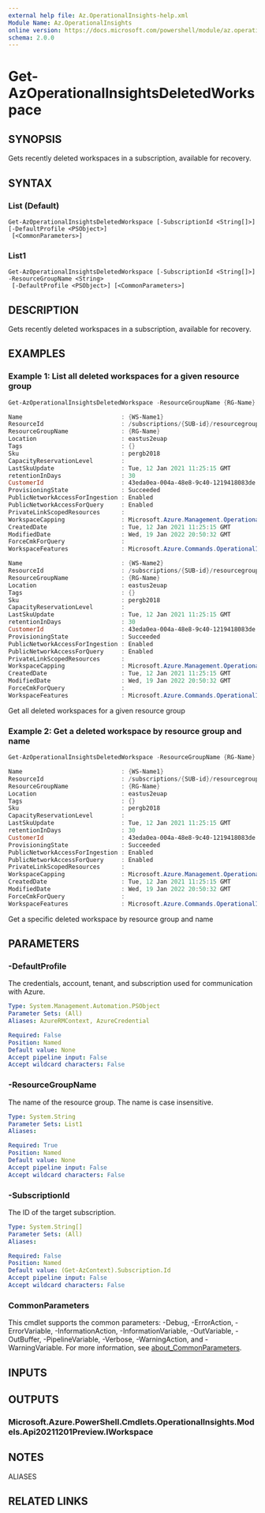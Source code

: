 ```yaml
---
external help file: Az.OperationalInsights-help.xml
Module Name: Az.OperationalInsights
online version: https://docs.microsoft.com/powershell/module/az.operationalinsights/get-azoperationalinsightsdeletedworkspace
schema: 2.0.0
---
```


# Get-AzOperationalInsightsDeletedWorkspace

## SYNOPSIS
Gets recently deleted workspaces in a subscription, available for recovery.

## SYNTAX

### List (Default)
```
Get-AzOperationalInsightsDeletedWorkspace [-SubscriptionId <String[]>] [-DefaultProfile <PSObject>]
 [<CommonParameters>]
```

### List1
```
Get-AzOperationalInsightsDeletedWorkspace [-SubscriptionId <String[]>] -ResourceGroupName <String>
 [-DefaultProfile <PSObject>] [<CommonParameters>]
```

## DESCRIPTION
Gets recently deleted workspaces in a subscription, available for recovery.

## EXAMPLES

### Example 1: List all deleted workspaces for a given resource group
```powershell
Get-AzOperationalInsightsDeletedWorkspace -ResourceGroupName {RG-Name}

Name                            : {WS-Name1}
ResourceId                      : /subscriptions/{SUB-id}/resourcegroups/{RG-Name}/providers/microsoft.operationalinsights/workspaces/{WS-Name1}
ResourceGroupName               : {RG-Name}
Location                        : eastus2euap
Tags                            : {}
Sku                             : pergb2018
CapacityReservationLevel        :
LastSkuUpdate                   : Tue, 12 Jan 2021 11:25:15 GMT
retentionInDays                 : 30
CustomerId                      : 43eda0ea-004a-48e8-9c40-1219418083de
ProvisioningState               : Succeeded
PublicNetworkAccessForIngestion : Enabled
PublicNetworkAccessForQuery     : Enabled
PrivateLinkScopedResources      :
WorkspaceCapping                : Microsoft.Azure.Management.OperationalInsights.Models.WorkspaceCapping
CreatedDate                     : Tue, 12 Jan 2021 11:25:15 GMT
ModifiedDate                    : Wed, 19 Jan 2022 20:50:32 GMT
ForceCmkForQuery                :
WorkspaceFeatures               : Microsoft.Azure.Commands.OperationalInsights.Models.PSWorkspaceFeatures

Name                            : {WS-Name2}
ResourceId                      : /subscriptions/{SUB-id}/resourcegroups/{RG-Name}/providers/microsoft.operationalinsights/workspaces/{WS-Name2}
ResourceGroupName               : {RG-Name}
Location                        : eastus2euap
Tags                            : {}
Sku                             : pergb2018
CapacityReservationLevel        :
LastSkuUpdate                   : Tue, 12 Jan 2021 11:25:15 GMT
retentionInDays                 : 30
CustomerId                      : 43eda0ea-004a-48e8-9c40-1219418083de
ProvisioningState               : Succeeded
PublicNetworkAccessForIngestion : Enabled
PublicNetworkAccessForQuery     : Enabled
PrivateLinkScopedResources      :
WorkspaceCapping                : Microsoft.Azure.Management.OperationalInsights.Models.WorkspaceCapping
CreatedDate                     : Tue, 12 Jan 2021 11:25:15 GMT
ModifiedDate                    : Wed, 19 Jan 2022 20:50:32 GMT
ForceCmkForQuery                :
WorkspaceFeatures               : Microsoft.Azure.Commands.OperationalInsights.Models.PSWorkspaceFeatures
```

Get all deleted workspaces for a given resource group

### Example 2: Get a deleted workspace by resource group and name
```powershell
Get-AzOperationalInsightsDeletedWorkspace -ResourceGroupName {RG-Name} -Name {WS-Name1}

Name                            : {WS-Name1}
ResourceId                      : /subscriptions/{SUB-id}/resourcegroups/{RG-Name}/providers/microsoft.operationalinsights/workspaces/{WS-Name1}
ResourceGroupName               : {RG-Name}
Location                        : eastus2euap
Tags                            : {}
Sku                             : pergb2018
CapacityReservationLevel        :
LastSkuUpdate                   : Tue, 12 Jan 2021 11:25:15 GMT
retentionInDays                 : 30
CustomerId                      : 43eda0ea-004a-48e8-9c40-1219418083de
ProvisioningState               : Succeeded
PublicNetworkAccessForIngestion : Enabled
PublicNetworkAccessForQuery     : Enabled
PrivateLinkScopedResources      :
WorkspaceCapping                : Microsoft.Azure.Management.OperationalInsights.Models.WorkspaceCapping
CreatedDate                     : Tue, 12 Jan 2021 11:25:15 GMT
ModifiedDate                    : Wed, 19 Jan 2022 20:50:32 GMT
ForceCmkForQuery                :
WorkspaceFeatures               : Microsoft.Azure.Commands.OperationalInsights.Models.PSWorkspaceFeatures
```

Get a specific deleted workspace  by resource group and name

## PARAMETERS

### -DefaultProfile
The credentials, account, tenant, and subscription used for communication with Azure.

```yaml
Type: System.Management.Automation.PSObject
Parameter Sets: (All)
Aliases: AzureRMContext, AzureCredential

Required: False
Position: Named
Default value: None
Accept pipeline input: False
Accept wildcard characters: False
```

### -ResourceGroupName
The name of the resource group.
The name is case insensitive.

```yaml
Type: System.String
Parameter Sets: List1
Aliases:

Required: True
Position: Named
Default value: None
Accept pipeline input: False
Accept wildcard characters: False
```

### -SubscriptionId
The ID of the target subscription.

```yaml
Type: System.String[]
Parameter Sets: (All)
Aliases:

Required: False
Position: Named
Default value: (Get-AzContext).Subscription.Id
Accept pipeline input: False
Accept wildcard characters: False
```

### CommonParameters
This cmdlet supports the common parameters: -Debug, -ErrorAction, -ErrorVariable, -InformationAction, -InformationVariable, -OutVariable, -OutBuffer, -PipelineVariable, -Verbose, -WarningAction, and -WarningVariable. For more information, see [about_CommonParameters](http://go.microsoft.com/fwlink/?LinkID=113216).

## INPUTS

## OUTPUTS

### Microsoft.Azure.PowerShell.Cmdlets.OperationalInsights.Models.Api20211201Preview.IWorkspace

## NOTES

ALIASES

## RELATED LINKS
